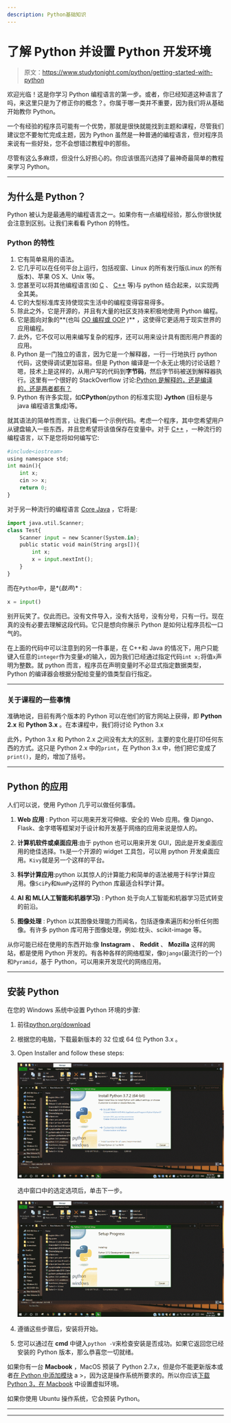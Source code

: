 ```yaml
---
description: Python基础知识
---
```


# 了解 Python 并设置 Python 开发环境

> 原文：<https://www.studytonight.com/python/getting-started-with-python>

欢迎光临！这是你学习 Python 编程语言的第一步。或者，你已经知道这种语言了吗，来这里只是为了修正你的概念？。你属于哪一类并不重要，因为我们将从基础开始教你 Python。

一个有经验的程序员可能有一个优势，那就是很快就能找到主题和课程，尽管我们建议您不要匆忙完成主题，因为 Python 虽然是一种普通的编程语言，但对程序员来说有一些好处，您不会想错过教程中的那些。

尽管有这么多麻烦，但没什么好担心的。你应该很高兴选择了最神奇最简单的教程来学习 Python。

* * *

## 为什么是 Python？

Python 被认为是最通用的编程语言之一。如果你有一点编程经验，那么你很快就会注意到区别。让我们来看看 Python 的特性。

### Python 的特性

1.  它有简单易用的语法。
2.  它几乎可以在任何平台上运行，包括视窗、Linux 的所有发行版(Linux 的所有版本)、苹果 OS X、Unix 等。
3.  您甚至可以将其他编程语言(如 [C](/c/overview-of-c.php) 、 [C++](/cpp/introduction-to-cpp.php) 等)与 python 结合起来，以实现两全其美。
4.  它的大型标准库支持使现实生活中的编程变得容易得多。
5.  除此之外，它是开源的，并且有大量的社区支持来积极地使用 Python 编程。
6.  它是面向对象的**(也叫 [OO 编程或 OOP](oops-in-python) )** ，这使得它更适用于现实世界的应用编程。
7.  此外，它不仅可以用来编写复杂的程序，还可以用来设计具有图形用户界面的应用。
8.  Python 是一门独立的语言，因为它是一个解释器，一行一行地执行 python 代码，这使得调试更加容易。但是 Python 编译是一个永无止境的讨论话题？嗯，技术上是这样的，从用户写的代码到**字节码**，然后字节码被送到解释器执行。这里有一个很好的 StackOverflow 讨论:[Python 是解释的，还是编译的，还是两者都有？](https://stackoverflow.com/questions/6889747/is-python-interpreted-or-compiled-or-both)
9.  Python 有许多实现，如**CPython**(python 的标准实现) **Jython** (目标是与 java 编程语言集成)等。

就其语法的简单性而言，让我们看一个示例代码。考虑一个程序，其中您希望用户从键盘输入一些东西，并且您希望将该值保存在变量中。对于 [C++](/cpp) ，一种流行的编程语言，以下是您将如何编写它:

```py
#include<iostream>
using namespace std;
int main(){
    int x;
    cin >> x;
    return 0;
}
```

对于另一种流行的编程语言 [Core Java](/java) ，它将是:

```py
import java.util.Scanner;
class Test{
    Scanner input = new Scanner(System.in);
    public static void main(String args[]){
        int x;
        x = input.nextInt();
    }
}
```

而在`Python`中，是*(*鼓声*)* :

```py
x = input()
```

别开玩笑了。仅此而已。没有文件导入，没有大括号，没有分号，只有一行。现在真的没有必要去理解这段代码。它只是想向你展示 Python 是如何让程序员松一口气的。

在上面的代码中可以注意到的另一件事是，在 C++和 Java 的情况下，用户只能键入任意的`integer`作为变量`x`的输入，因为我们已经通过指定代码`int x;`将值`x`声明为整数。就 python 而言，程序员在声明变量时不必显式指定数据类型，Python 的编译器会根据分配给变量的值类型自行指定。

* * *

### 关于课程的一些事情

准确地说，目前有两个版本的 Python 可以在他们的官方网站上获得，即 **Python 2.x** 和 **Python 3.x** 。在本课程中，我们将讨论 Python 3.x

此外，Python 3.x 和 Python 2.x 之间没有太大的区别，主要的变化是打印任何东西的方式。这只是 Python 2.x 中的`print`，在 Python 3.x 中，他们把它变成了`print()`，是的，增加了括号。

* * *

## Python 的应用

人们可以说，使用 Python 几乎可以做任何事情。

1.  **Web 应用** : Python 可以用来开发可伸缩、安全的 Web 应用。像 Django、Flask、金字塔等框架对于设计和开发基于网络的应用来说是惊人的。

3.  **计算机软件或桌面应用**:由于 python 也可以用来开发 GUI，因此是开发桌面应用的绝佳选择。`Tk`是一个开源的 widget 工具包，可以用 python 开发桌面应用。`Kivy`就是另一个这样的平台。

5.  **科学计算应用**:python 以其惊人的计算能力和简单的语法被用于科学计算应用。像`SciPy`和`NumPy`这样的 Python 库最适合科学计算。

7.  **AI 和 ML(人工智能和机器学习)** : Python 处于向人工智能和机器学习范式转变的前沿。

9.  **图像处理** : Python 以其图像处理能力而闻名，包括逐像素遍历和分析任何图像。有许多 python 库可用于图像处理，例如:枕头、scikit-image 等。

从你可能已经在使用的东西开始:像 **Instagram** 、 **Reddit** 、 **Mozilla** 这样的网站，都是使用 Python 开发的。有各种各样的网络框架，像`Django`(最流行的一个)和`Pyramid`，基于 Python，可以用来开发现代的网络应用。

* * *

## 安装 Python

在您的 Windows 系统中设置 Python 环境的步骤:

1.  前往[python.org/download](https://www.python.org/downloads/)
2.  根据您的电脑，下载最新版本的 32 位或 64 位 Python 3.x 。
3.  Open Installer and follow these steps:

    ![Installing Python steps in windows](img/aa7be6e0ce5f2cf29b43ca220a014824.png)

    选中窗口中的选定选项后，单击下一步。

    ![Installing Python steps in windows](img/077b18952746d37a2027c5c927484f28.png)

4.  遵循这些步骤后，安装将开始。
5.  您可以通过在 **cmd** 中键入`python -V`来检查安装是否成功。如果它返回您已经安装的 Python 版本，那么恭喜您一切就绪。

如果你有一台 **Macbook** ，MacOS 预装了 Python 2.7.x，但是你不能更新版本或者[在 Python 中添加模块](modules-and-functions) a >，因为这是操作系统所要求的。所以你应该[下载 Python 3，在 Macbook](https://www.studytonight.com/post/python-virtual-environment-setup-on-mac-osx-easiest-way) 中设置虚拟环境。

如果你使用 Ubuntu 操作系统，它会预装 Python。

* * *

* * *